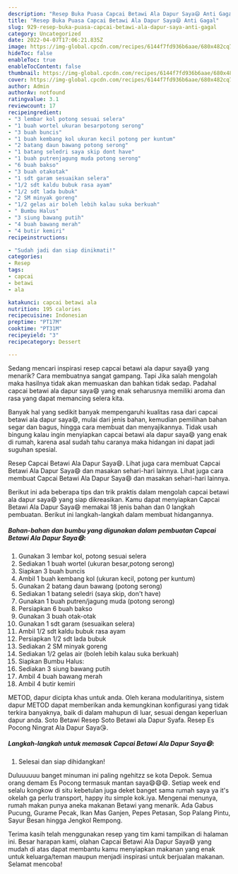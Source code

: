 ```yaml
---
description: "Resep Buka Puasa Capcai Betawi Ala Dapur Saya😄 Anti Gagal"
title: "Resep Buka Puasa Capcai Betawi Ala Dapur Saya😄 Anti Gagal"
slug: 929-resep-buka-puasa-capcai-betawi-ala-dapur-saya-anti-gagal
category: Uncategorized
date: 2022-04-07T17:06:21.835Z
image: https://img-global.cpcdn.com/recipes/6144f7fd936b6aae/680x482cq70/capcai-betawi-ala-dapur-saya-foto-resep-utama.jpg
hideToc: false
enableToc: true
enableTocContent: false
thumbnail: https://img-global.cpcdn.com/recipes/6144f7fd936b6aae/680x482cq70/capcai-betawi-ala-dapur-saya-foto-resep-utama.jpg
cover: https://img-global.cpcdn.com/recipes/6144f7fd936b6aae/680x482cq70/capcai-betawi-ala-dapur-saya-foto-resep-utama.jpg
author: Admin
authorAv: notfound
ratingvalue: 3.1
reviewcount: 17
recipeingredient:
- "3 lembar kol potong sesuai selera"
- "1 buah wortel ukuran besarpotong serong"
- "3 buah buncis"
- "1 buah kembang kol ukuran kecil potong per kuntum"
- "2 batang daun bawang potong serong"
- "1 batang seledri saya skip dont have"
- "1 buah putrenjagung muda potong serong"
- "6 buah bakso"
- "3 buah otakotak"
- "1 sdt garam sesuaikan selera"
- "1/2 sdt kaldu bubuk rasa ayam"
- "1/2 sdt lada bubuk"
- "2 SM minyak goreng"
- "1/2 gelas air boleh lebih kalau suka berkuah"
- " Bumbu Halus"
- "3 siung bawang putih"
- "4 buah bawang merah"
- "4 butir kemiri"
recipeinstructions:

- "Sudah jadi dan siap dinikmati!"
categories:
- Resep
tags:
- capcai
- betawi
- ala

katakunci: capcai betawi ala 
nutrition: 195 calories
recipecuisine: Indonesian
preptime: "PT17M"
cooktime: "PT31M"
recipeyield: "3"
recipecategory: Dessert

---
```



Sedang mencari inspirasi resep capcai betawi ala dapur saya😄 yang menarik? Cara membuatnya sangat gampang. Tapi Jika salah mengolah maka hasilnya tidak akan memuaskan dan bahkan tidak sedap. Padahal capcai betawi ala dapur saya😄 yang enak seharusnya memiliki aroma dan rasa yang dapat memancing selera kita.


Banyak hal yang sedikit banyak mempengaruhi kualitas rasa dari capcai betawi ala dapur saya😄, mulai dari jenis bahan, kemudian pemilihan bahan segar dan bagus, hingga cara membuat dan menyajikannya. Tidak usah bingung kalau ingin menyiapkan capcai betawi ala dapur saya😄 yang enak di rumah, karena asal sudah tahu caranya maka hidangan ini dapat jadi suguhan spesial.

Resep Capcai Betawi Ala Dapur Saya😄. Lihat juga cara membuat Capcai Betawi Ala Dapur Saya😄 dan masakan sehari-hari lainnya. Lihat juga cara membuat Capcai Betawi Ala Dapur Saya😄 dan masakan sehari-hari lainnya.


Berikut ini ada beberapa tips dan trik praktis dalam mengolah capcai betawi ala dapur saya😄 yang siap dikreasikan. Kamu dapat menyiapkan Capcai Betawi Ala Dapur Saya😄 memakai 18 jenis bahan dan 0 langkah pembuatan. Berikut ini langkah-langkah dalam membuat hidangannya.

<!--inarticleads1-->

##### Bahan-bahan dan bumbu yang digunakan dalam pembuatan Capcai Betawi Ala Dapur Saya😄:

1. Gunakan 3 lembar kol, potong sesuai selera
1. Sediakan 1 buah wortel (ukuran besar,potong serong)
1. Siapkan 3 buah buncis
1. Ambil 1 buah kembang kol (ukuran kecil, potong per kuntum)
1. Gunakan 2 batang daun bawang (potong serong)
1. Sediakan 1 batang seledri (saya skip, don&#39;t have)
1. Gunakan 1 buah putren/jagung muda (potong serong)
1. Persiapkan 6 buah bakso
1. Gunakan 3 buah otak-otak
1. Gunakan 1 sdt garam (sesuaikan selera)
1. Ambil 1/2 sdt kaldu bubuk rasa ayam
1. Persiapkan 1/2 sdt lada bubuk
1. Sediakan 2 SM minyak goreng
1. Sediakan 1/2 gelas air (boleh lebih kalau suka berkuah)
1. Siapkan  Bumbu Halus:
1. Sediakan 3 siung bawang putih
1. Ambil 4 buah bawang merah
1. Ambil 4 butir kemiri


METOD, dapur dicipta khas untuk anda. Oleh kerana modularitinya, sistem dapur METOD dapat memberikan anda kemungkinan konfigurasi yang tidak terkira banyaknya, baik di dalam mahupun di luar, sesuai dengan keperluan dapur anda. Soto Betawi Resep Soto Betawi ala Dapur Syafa. Resep Es Pocong Ningrat Ala Dapur Saya😘. 

<!--inarticleads2-->

##### Langkah-langkah untuk memasak Capcai Betawi Ala Dapur Saya😄:


1. Selesai dan siap dihidangkan!

Duluuuuuu banget minuman ini paling ngehitzz se kota Depok. Semua orang demam Es Pocong termasuk mantan saya😄😄😄. Setiap week end selalu kongkow di situ kebetulan juga deket banget sama rumah saya ya it&#39;s okelah ga perlu transport, happy itu simple kok.iya. Mengenai menunya, rumah makan punya aneka makanan Betawi yang menarik. Ada Gabus Pucung, Gurame Pecak, Ikan Mas Ganjen, Pepes Petasan, Sop Palang Pintu, Sayur Besan hingga Jengkol Rempong. 

Terima kasih telah menggunakan resep yang tim kami tampilkan di halaman ini. Besar harapan kami, olahan Capcai Betawi Ala Dapur Saya😄 yang mudah di atas dapat membantu kamu menyiapkan makanan yang enak untuk keluarga/teman maupun menjadi inspirasi untuk berjualan makanan. Selamat mencoba!
